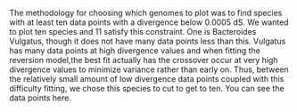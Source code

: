 The methodology for choosing which genomes to plot was to find species with at least ten data points with a divergence below 0.0005 dS. We wanted to plot ten species and 11 satisfy this constraint. One is Bacteroides Vulgatus, though it does not have many data points less than this. Vulgatus has many data points at high divergence values and when fitting the reversion model,the best fit actually has the crossover occur at very high divergence values to minimize variance rather than early on. Thus, between the relatively small amount of low divergence data points coupled with this difficulty fitting, we chose this species to cut to get to ten. You can see the data points here.
